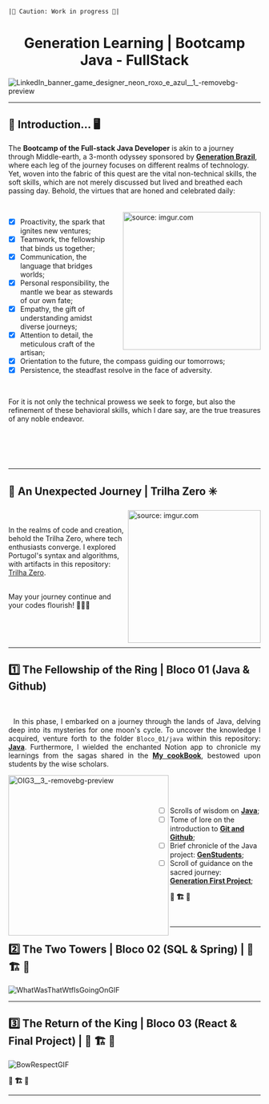 
``|🚨 Caution: Work in progress 🚨| ``

<div align="justify">

<center>
  <h1>Generation Learning | Bootcamp Java - FullStack</h1> <!-- Utilizando a tag <h1> para manter o tamanho do título -->
</center>

 ![LinkedIn_banner_game_designer_neon_roxo_e_azul__1_-removebg-preview](https://github.com/caoslourenco/Generation_Bootcamp_Java/assets/18141491/2ce22d4c-b623-411c-bcab-d7424b8cbd1b)

 </div>

<hr> <!-- Removendo a linha horizontal -->



## 🌳 Introduction...  🖥️ 

The **Bootcamp of the Full-stack Java Developer** is akin to a journey through Middle-earth, a 3-month odyssey sponsored by [**Generation Brazil**](https://brazil.generation.org/), where each leg of the journey focuses on different realms of technology. Yet, woven into the fabric of this quest are the vital non-technical skills, the soft skills, which are not merely discussed but lived and breathed each passing day. Behold, the virtues that are honed and celebrated daily:

<div style="margin-bottom: 60px;"> <!-- Aumentando a margem inferior para 60px -->
  <img align="right" src="https://github.com/caoslourenco/Generation_Bootcamp_Java/assets/18141491/b6ab82e8-5c99-4dc1-a94d-1a2abb6c8d65" title="source: imgur.com" width="275px" style="margin-left: 20px; margin-top: 20px;" />
 

 &nbsp;
 
- [x] Proactivity, the spark that ignites new ventures;
- [x] Teamwork, the fellowship that binds us together;
- [x] Communication, the language that bridges worlds;
- [x] Personal responsibility, the mantle we bear as stewards of our own fate;
- [x] Empathy, the gift of understanding amidst diverse journeys;
- [x] Attention to detail, the meticulous craft of the artisan;
- [x] Orientation to the future, the compass guiding our tomorrows;
- [x] Persistence, the steadfast resolve in the face of adversity.

&nbsp;

For it is not only the technical prowess we seek to forge, but also the refinement of these behavioral skills, which I dare say, are the true treasures of any noble endeavor.

</div>

<br> <!-- Adicionando uma quebra de linha aqui -->

********************************************************************************************************************************
## 🚪 An Unexpected Journey | Trilha Zero ✳️

<img align="right" src="https://github.com/caoslourenco/Generation_Bootcamp_Java/assets/18141491/5368657c-2a59-432e-bdf5-11408db8c1ca" title="source: imgur.com" width="265px" />

&nbsp;

<div align="left">

In the realms of code and creation, behold the Trilha Zero, where tech enthusiasts converge. I explored Portugol's syntax and algorithms, with artifacts in this repository: [Trilha Zero](https://github.com/caoslourenco/Generation_Bootcamp_Java/tree/main/Trilha_Zero).  
&nbsp;

May your journey continue and your codes flourish! 🌟🔮🌿

</div>

&nbsp;
 

<!--Amidst the misty realms of code and creation, a journey unfolds, akin to the tales of Middle-earth.
&nbsp;

Behold, the Trilha Zero, where the paths of technomancers and aspiring sorcerers converge.
&nbsp;

During this period, I traversed the enchanted lands of the **Portugol** tongue, delving into its ancient syntax and arcane algorithms. 
&nbsp;

The artifacts of my endeavors lie within the sacred halls of this repository, accessible to those who seek knowledge and wisdom: [**Trilha Zero**](https://github.com/caoslourenco/Generation_Bootcamp_Java/tree/main/Trilha_Zero) -->



&nbsp;
********************************************************************************************************************************

## 1️⃣ The Fellowship of the Ring | Bloco 01 (Java & Github)

&nbsp;

<div align="justify">
  
&nbsp;
In this phase, I embarked on a journey through the lands of Java, delving deep into its mysteries for one moon's cycle. To uncover the knowledge I acquired, venture forth to the folder `Bloco_01/java` within this repository: [**Java**](https://github.com/caoslourenco/Generation_Bootcamp_Java/tree/main/Bloco_01). Furthermore, I wielded the enchanted Notion app to chronicle my learnings from the sagas shared in the [**My cookBook**](https://www.notion.so/camillalourenco/cookbook_java-96759ce7318749e0b76690768876225a), bestowed upon students by the wise scholars.

<img src="https://github.com/caoslourenco/Generation_Bootcamp_Java/assets/18141491/460d0633-3577-453f-9435-d4789781e45f" alt="OIG3__3_-removebg-preview" width="320" align="left"/>

&nbsp;
</div>



&nbsp;
- [ ] Scrolls of wisdom on [**Java**](https://github.com/free-educa/books/blob/main/books/JavaScript%20O%20Guia%20Definitivo_v2.pdf);
- [ ] Tome of lore on the introduction to [**Git and Github**](https://github.com/caoslourenco/Generation_Bootcamp_Java/tree/main/Bloco_01/git);
- [ ] Brief chronicle of the Java project: [**GenStudents**](https://github.com/caoslourenco/Generation_Bootcamp_Java/tree/main/Bloco_01/java);
- [ ] Scroll of guidance on the sacred journey: [**Generation First Project**](https://github.com/caoslourenco/Conta_Bancaria);
&nbsp;

**🚧 🏗️ 🚧**

<!-- ### 🛠️ Final Project: Not Completed Yet

I ventured into the realm of [**Final Project**](https://github.com/caoslourenco/Project_01), where the quest remains ongoing, awaiting its grand completion.

The fellowship I journeyed with remains a tale yet untold: ?

With this valiant fellowship, I witnessed firsthand the first pillar of the agile manifesto in action: **_Individuals and interactions over processes and tools._**

→ A chronicle of this adventure resides in the annals of LinkedIn: [**Not_completed**](https://www.linkedin.com/camilla-lourenco)

</div> -->
&nbsp;

********************************************************************************************************************************
## 2️⃣ The Two Towers | Bloco 02 (SQL & Spring) | **🚧 🏗️ 🚧**
![WhatWasThatWtfIsGoingOnGIF](https://github.com/caoslourenco/Generation_Bootcamp_Java/assets/18141491/050916e1-e9b8-4078-9de2-7363b5c28d3c)

<!-- <div align="left">

In this chapter of my journey, I found myself amidst the towering citadels of SQL and Spring, realms teeming with data and the vitality of creation, yet the path remains untrodden, the quest unfinished.

**Projects done during this phase:**

🏰 **Project two:** [Backend_Project](https://github.com/caoslourenco/Project_02)

🚧 🏗️ 🚧

📜 **Personal Blog:** 

During my adventures, I've chronicled my experiences and reflections on my personal blog, a sanctuary for thoughts and musings carved in the digital ether: **[ Not named yet, ideias: BagginsCode |coderia| codecave| devzone|caosdev|caosmedev](https://blog-pessoal--sandy.vercel.app/login)**

Additionally, you can check out my design on Figma: [Simple Portfolio Template](https://www.figma.com/proto/4Q1A8Ul1Q2nMxuQNjGauzH/Simple-portfolio-%5BTemplate%5D-(Community)?type=design&node-id=1-12&t=faN7akK3jgHF6YDK-1&scaling=min-zoom&page-id=0%3A1&starting-point-node-id=1%3A12&mode=design)
🚧 🏗️ 🚧

</div> -->


********************************************************************************************************************************

## 3️⃣ The Return of the King | Bloco 03 (React & Final Project) | **🚧 🏗️ 🚧**
![BowRespectGIF](https://github.com/caoslourenco/Generation_Bootcamp_Java/assets/18141491/f1f9d941-833f-4f0a-9cb9-b7c028e2a3fe)


**🚧 🏗️ 🚧**

<!-- <div align="left">

In the final installment of my journey, I stand at the threshold of React and the realm of the Final Project, yet the path remains obscured, the quest unfinished.

**Access our project:** **🚧 🏗️ 🚧**

### 🌱 About the project
In this chapter of our saga, we embark on a noble endeavor, a platform committed to...

### 🚀 Challenge
As we venture forth, our path is fraught with challenges, yet we press on, determined to overcome...

### 🎯 Our Mission
Our mission is clear: we seek to...

### 💪 Our Vision
Guided by our unwavering vision, we strive to encourage...
</div> 

### 📜 Our Values
Rooted in our principles, our values ​​are...

</div>

-->




********************************************************************************************************************************
